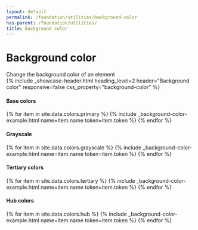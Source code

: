 ```yaml
---
layout: default
permalink: /foundation/utilities/background-color
has-parent: /foundation/utilities/
title: Background color
---
```


# Background color

<div class="va-introtext">
Change the background color of an element
</div>

<div class="site-showcase">
  {%
    include _showcase-header.html
    heading_level=2
    header="Background color"
    responsive=false
    css_property="background-color"
  %}

  <h4>Base colors</h4>
  <div class="vads-grid-row vads-u-flex-direction--column">
    {% for item in site.data.colors.primary %}
      {% include _background-color-example.html
        name=item.name
        token=item.token
      %}
    {% endfor %}
  </div>

  <h4>Grayscale</h4>
  <div class="vads-grid-row vads-u-flex-direction--column">
    {% for item in site.data.colors.grayscale %}
      {% include _background-color-example.html
        name=item.name
        token=item.token
      %}
    {% endfor %}
  </div>

  <h4>Tertiary colors</h4>
  <div class="vads-grid-row vads-u-flex-direction--column">
    {% for item in site.data.colors.tertiary %}
      {% include _background-color-example.html
        name=item.name
        token=item.token
      %}
    {% endfor %}
  </div>

  <h4>Hub colors</h4>
  <div class="vads-grid-row vads-u-flex-direction--column">
    {% for item in site.data.colors.hub %}
      {% include _background-color-example.html
        name=item.name
        token=item.token
      %}
    {% endfor %}
  </div>
</div>
